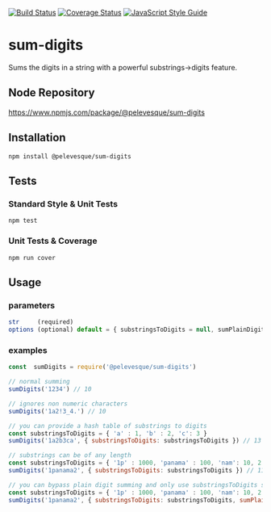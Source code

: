 [![Build Status](https://travis-ci.org/pelevesque/sum-digits.svg?branch=master)](https://travis-ci.org/pelevesque/sum-digits)
[![Coverage Status](https://coveralls.io/repos/github/pelevesque/sum-digits/badge.svg?branch=master)](https://coveralls.io/github/pelevesque/sum-digits?branch=master)
[![JavaScript Style Guide](https://img.shields.io/badge/code_style-standard-brightgreen.svg)](https://standardjs.com)

# sum-digits

Sums the digits in a string with a powerful substrings->digits feature.

## Node Repository

https://www.npmjs.com/package/@pelevesque/sum-digits

## Installation

`npm install @pelevesque/sum-digits`

## Tests

### Standard Style & Unit Tests

`npm test`

### Unit Tests & Coverage

`npm run cover`

## Usage

### parameters

```js
str     (required)
options (optional) default = { substringsToDigits = null, sumPlainDigits = true }
```

### examples

```js
const  sumDigits = require('@pelevesque/sum-digits')
```

```js
// normal summing
sumDigits('1234') // 10
```

```js
// ignores non numeric characters
sumDigits('1a2!3_4.') // 10
```

```js
// you can provide a hash table of substrings to digits
const substringsToDigits = { 'a' : 1, 'b' : 2, 'c': 3 }
sumDigits('1a2b3ca', { substringsToDigits: substringsToDigits }) // 13
```

```js
// substrings can be of any length
const substringsToDigits = { '1p' : 1000, 'panama' : 100, 'nam': 10, 2: 1 }
sumDigits('1panama2', { substringsToDigits: substringsToDigits }) // 1114
```

```js
// you can bypass plain digit summing and only use substringsToDigits summing
const substringsToDigits = { '1p' : 1000, 'panama' : 100, 'nam': 10, 2: 1 }
sumDigits('1panama2', { substringsToDigits: substringsToDigits, sumPlainDigits: false}) // 1111
```
